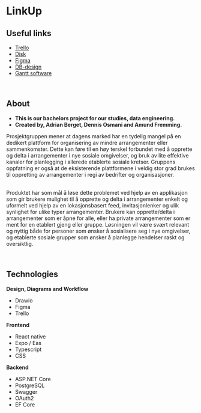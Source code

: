 # LinkUp

## Useful links

- [Trello](https://trello.com/w/delta95287504)
- [Disk](https://drive.google.com/drive/folders/1iBA_mNMKXl7CM43WdnzgfXNUsXULz8H9)
- [Figma](https://www.figma.com/file/K577g0R4QMQ0e9t37uvn2q/Link-Up?type=design&node-id=0-1&mode=design&t=J3F0r3hY4Ii7a1CK-0)
- [DB-design](https://dbdiagram.io/d/659feb62ac844320aeb7d308)
- [Gantt software](https://www.onlinegantt.com/#/gantt)

<br />

## About

- **This is our bachelors project for our studies, data engineering.**
  <br/>
- **Created by, Adrian Berget, Dennis Osmani and Amund Fremming.**

Prosjektgruppen mener at dagens marked har en tydelig mangel på en dedikert plattform for organisering av mindre arrangementer eller sammenkomster. Dette kan føre til en høy terskel forbundet med å opprette og delta i arrangementer i nye sosiale omgivelser, og bruk av lite effektive kanaler for planlegging i allerede etablerte sosiale kretser. Gruppens oppfatning er også at de eksisterende plattformene i veldig stor grad brukes til oppretting av arrangementer i regi av bedrifter og organisasjoner.
<br/>
<br/>

Produktet har som mål å løse dette problemet ved hjelp av en applikasjon som gir brukere mulighet til å opprette og delta i arrangementer enkelt og uformelt ved hjelp av en lokasjonsbasert feed, invitasjonlenker og ulik synlighet for ulike typer arrangementer. Brukere kan opprette/delta i arrangementer som er åpne for alle, eller ha private arrangementer som er ment for en etablert gjeng eller gruppe. Løsningen vil være svært relevant og nyttig både for personer som ønsker å sosialisere seg i nye omgivelser, og etablerte sosiale grupper som ønsker å planlegge hendelser raskt og oversiktlig.

<br />

## Technologies

**Design, Diagrams and Workflow**

- Drawio
- Figma
- Trello

**Frontend**

- React native
- Expo / Eas
- Typescript
- CSS

**Backend**

- ASP.NET Core
- PostgreSQL
- Swagger
- OAuth2
- EF Core
